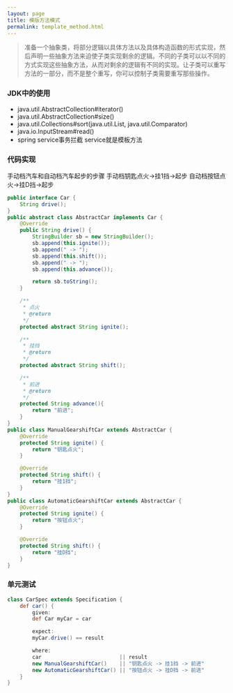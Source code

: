 ```yaml
---
layout: page
title: 模版方法模式
permalink: template_method.html
---
```


> 准备一个抽象类，将部分逻辑以具体方法以及具体构造函数的形式实现，然后声明一些抽象方法来迫使子类实现剩余的逻辑。不同的子类可以以不同的方式实现这些抽象方法，从而对剩余的逻辑有不同的实现。让子类可以重写方法的一部分，而不是整个重写，你可以控制子类需要重写那些操作。  

### JDK中的使用
- java.util.AbstractCollection#iterator()
- java.util.AbstractCollection#size()
- java.util.Collections#sort(java.util.List, java.util.Comparator)
- java.io.InputStream#read()
- spring service事务拦截 service就是模板方法

### 代码实现
手动档汽车和自动档汽车起步的步骤 手动档钥匙点火->挂1挡->起步 自动档按钮点火->挂D挡->起步  
```java
public interface Car {
    String drive();
}
public abstract class AbstractCar implements Car {
    @Override
    public String drive() {
        StringBuilder sb = new StringBuilder();
        sb.append(this.ignite());
        sb.append(" -> ");
        sb.append(this.shift());
        sb.append(" -> ");
        sb.append(this.advance());

        return sb.toString();
    }

    /**
     * 点火
     * @return
     */
    protected abstract String ignite();

    /**
     * 挂挡
     * @return
     */
    protected abstract String shift();

    /**
     * 前进
     * @return
     */
    protected String advance(){
        return "前进";
    }
}
public class ManualGearshiftCar extends AbstractCar {
    @Override
    protected String ignite() {
        return "钥匙点火";
    }

    @Override
    protected String shift() {
        return "挂1挡";
    }
}
public class AutomaticGearshiftCar extends AbstractCar {
    @Override
    protected String ignite() {
        return "按钮点火";
    }

    @Override
    protected String shift() {
        return "挂D挡";
    }
}
```

### 单元测试
```groovy
class CarSpec extends Specification {
    def car() {
        given:
        def Car myCar = car

        expect:
        myCar.drive() == result

        where:
        car                         || result
        new ManualGearshiftCar()    || "钥匙点火 -> 挂1挡 -> 前进"
        new AutomaticGearshiftCar() || "按钮点火 -> 挂D挡 -> 前进"
    }
}
```
